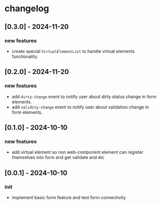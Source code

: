 # changelog

## [0.3.0] - 2024-11-20
### new features
- create special `VirtualElementList` to handle virtual elements functionality.   

## [0.2.0] - 2024-11-20
### new features
- add `dirty-change` event to notify user about dirty status change in form elements.   
- add `validity-change` event to notify user about validation change in form elements.   

## [0.1.0] - 2024-10-10
### new features
- add virtual element so non web-component element can register themselves into form and get validate and etc  

## [0.0.1] - 2024-10-10
### init
- implement basic form feature and test form connectivity 


